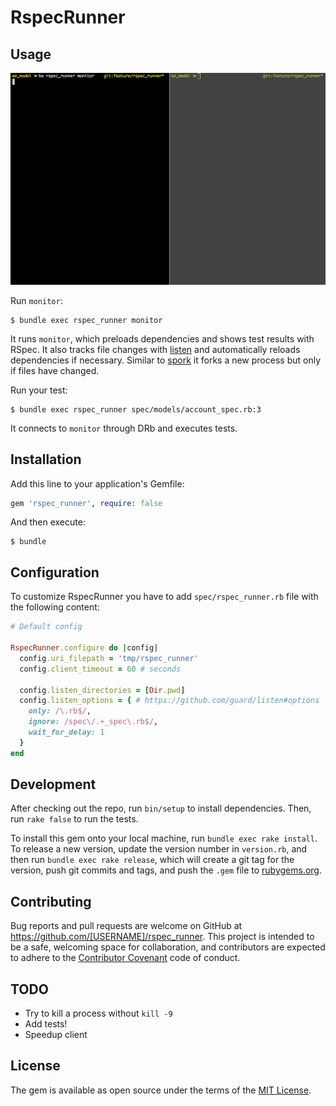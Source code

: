 # RspecRunner

## Usage

![DEMO](./demo.gif)

Run `monitor`:

    $ bundle exec rspec_runner monitor

It runs `monitor`, which preloads dependencies and shows test results with RSpec.
It also tracks file changes with [listen](https://github.com/guard/listen/) and automatically reloads dependencies if necessary.
Similar to [spork](https://github.com/sporkrb/spork) it forks a new process but only if files have changed.

Run your test:

    $ bundle exec rspec_runner spec/models/account_spec.rb:3

It connects to `monitor` through DRb and executes tests.

## Installation

Add this line to your application's Gemfile:

```ruby
gem 'rspec_runner', require: false
```

And then execute:

    $ bundle

## Configuration

To customize RspecRunner you have to add `spec/rspec_runner.rb` file with the following content:

```ruby
# Default config

RspecRunner.configure do |config|
  config.uri_filepath = 'tmp/rspec_runner'
  config.client_timeout = 60 # seconds

  config.listen_directories = [Dir.pwd]
  config.listen_options = { # https://github.com/guard/listen#options
    only: /\.rb$/,
    ignore: /spec\/.+_spec\.rb$/,
    wait_for_delay: 1
  }
end
```

## Development

After checking out the repo, run `bin/setup` to install dependencies. Then, run `rake false` to run the tests.

To install this gem onto your local machine, run `bundle exec rake install`. To release a new version, update the version number in `version.rb`, and then run `bundle exec rake release`, which will create a git tag for the version, push git commits and tags, and push the `.gem` file to [rubygems.org](https://rubygems.org).

## Contributing

Bug reports and pull requests are welcome on GitHub at https://github.com/[USERNAME]/rspec_runner. This project is intended to be a safe, welcoming space for collaboration, and contributors are expected to adhere to the [Contributor Covenant](contributor-covenant.org) code of conduct.

## TODO

* Try to kill a process without `kill -9`
* Add tests!
* Speedup client

## License

The gem is available as open source under the terms of the [MIT License](http://opensource.org/licenses/MIT).

